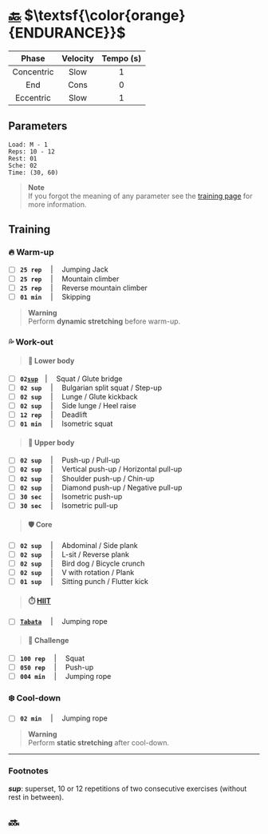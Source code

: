 # [:back:][home] $\textsf{\color{orange}{ENDURANCE}}$

|Phase     |Velocity|Tempo (s)|
|:--------:|:------:|:-------:|
|Concentric|Slow    |1        |
|End       |Cons    |0        |
|Eccentric |Slow    |1        |

## Parameters

```plaintext
Load: M - 1
Reps: 10 - 12
Rest: 01
Sche: 02
Time: (30, 60)
```

> **Note**  
> If you forgot the meaning of any parameter see the [training page][home] for more information\.

## Training

### :fire: Warm-up

+ [ ] **`25 rep`** &emsp;|&emsp; Jumping Jack
+ [ ] **`25 rep`** &emsp;|&emsp; Mountain climber
+ [ ] **`25 rep`** &emsp;|&emsp; Reverse mountain climber
+ [ ] **`01 min`** &emsp;|&emsp; Skipping

> **Warning**  
> Perform **dynamic stretching** before warm-up\.

### :sweat_drops: Work-out

> #### :leg: Lower body

+ [ ] **`02`[`sup`](#footnotes)**&emsp;|&emsp; Squat / Glute bridge
+ [ ] **`02 sup`** &emsp;|&emsp; Bulgarian split squat / Step-up
+ [ ] **`02 sup`** &emsp;|&emsp; Lunge / Glute kickback
+ [ ] **`02 sup`** &emsp;|&emsp; Side lunge / Heel raise
+ [ ] **`12 rep`** &emsp;|&emsp; Deadlift
+ [ ] **`01 min`** &emsp;|&emsp; Isometric squat

> #### :muscle: Upper body

+ [ ] **`02 sup`** &emsp;|&emsp; Push-up / Pull-up
+ [ ] **`02 sup`** &emsp;|&emsp; Vertical push-up / Horizontal pull-up
+ [ ] **`02 sup`** &emsp;|&emsp; Shoulder push-up / Chin-up
+ [ ] **`02 sup`** &emsp;|&emsp; Diamond push-up / Negative pull-up
+ [ ] **`30 sec`** &emsp;|&emsp; Isometric push-up
+ [ ] **`30 sec`** &emsp;|&emsp; Isometric pull-up

> #### :shield: Core

+ [ ] **`02 sup`** &emsp;|&emsp; Abdominal / Side plank
+ [ ] **`02 sup`** &emsp;|&emsp; L-sit / Reverse plank
+ [ ] **`02 sup`** &emsp;|&emsp; Bird dog / Bicycle crunch
+ [ ] **`02 sup`** &emsp;|&emsp; V with rotation / Plank
+ [ ] **`01 sup`** &emsp;|&emsp; Sitting punch / Flutter kick

> #### :stopwatch: [HIIT][definition]

+ [ ] [**`Tabata`**][definition] &emsp;|&emsp; Jumping rope

> #### :triangular_flag_on_post: Challenge

+ [ ] **`100 rep`** &emsp;|&emsp; Squat
+ [ ] **`050 rep`** &emsp;|&emsp; Push-up
+ [ ] **`004 min`** &emsp;|&emsp; Jumping rope

### :snowflake: Cool-down

+ [ ] **`02 min`** &emsp;|&emsp; Jumping rope

> **Warning**  
> Perform **static stretching** after cool-down\.

---

### Footnotes

_**sup**_: superset, 10 or 12 repetitions of two consecutive exercises (without rest in between)\.

[home]: ../training.md
[definition]: ../definitions.md

## :soon: &#8203;
